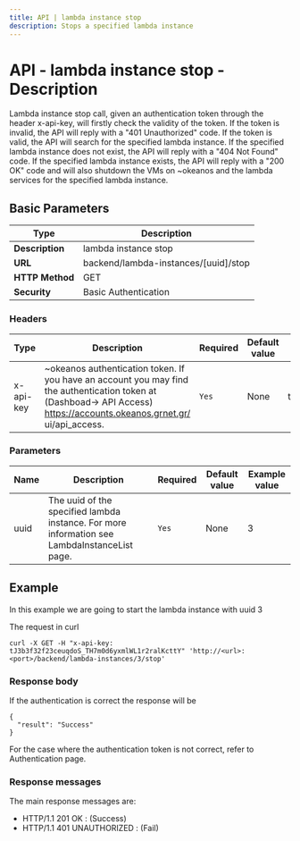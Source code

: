 ```yaml
---
title: API | lambda instance stop
description: Stops a specified lambda instance
---
```


# API - lambda instance stop - Description

Lambda instance stop call, given an authentication token through the header x-api-key, will firstly check the validity of the token. If the token is invalid, the API will reply with a "401 Unauthorized" code. If the token is valid, the API will search for the specified lambda instance. If the specified lambda instance does not exist, the API will reply with a "404 Not Found" code. If the specified lambda instance exists, the API will reply with a "200 OK" code and will also shutdown the VMs on ~okeanos and the lambda services for the specified lambda instance.


## Basic Parameters
Type | Description |
-------|-----------------|
**Description** | lambda instance stop
**URL**         | backend/lambda-instances/[uuid]/stop
**HTTP Method** | GET
**Security**    | Basic Authentication


### Headers

Type | Description | Required | Default value | Example value |
------|-------------|----------|---------------|---------------|
x-api-key | ~okeanos authentication token. If you have an account you may find the authentication token at (Dashboad-> API Access) https://accounts.okeanos.grnet.gr/    ui/api_access. | `Yes` |None| tJ3b3f32f23ceuqdoS_TH7m0d6yxmlWL1r2ralKcttY


### Parameters

Name | Description | Required | Default value | Example value |
------|-------------|----------|---------------|---------------|
uuid  | The uuid of the specified lambda instance. For more information see LambdaInstanceList page. |`Yes` |None| 3


## Example

In this example we are going to start the lambda instance with uuid 3

The request in curl

```
curl -X GET -H "x-api-key: tJ3b3f32f23ceuqdoS_TH7m0d6yxmlWL1r2ralKcttY" 'http://<url>:<port>/backend/lambda-instances/3/stop'
```

### Response body

If the authentication is correct the response will be

```
{
  "result": "Success"
}
```

For the case where the authentication token is not correct, refer to Authentication page.

### Response messages

The main response messages are:

- HTTP/1.1 201 OK : (Success)
- HTTP/1.1 401 UNAUTHORIZED : (Fail)

